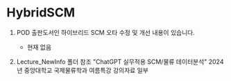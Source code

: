 # HybridSCM
1) POD 출판도서인 하이브리드 SCM 오타 수정 및 개선 내용이 있습니다.
   - 현재 없음
     
2) Lecture_NewInfo 폴더 참조
"ChatGPT 실무적용 SCM/물류 데이터분석" 2024년 중앙대학교 국제물류학과 여름특강 강의자료 일부
